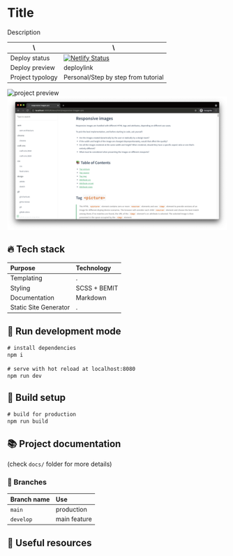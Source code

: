 # Title

Description

| \                | \                                                                                                                                                                      |
|------------------|------------------------------------------------------------------------------------------------------------------------------------------------------------------------|
| Deploy status	         | [![Netlify Status](https://api.netlify.com/api/v1/badges/418bc946-0474-46c4-9bc3-48031743a7ef/deploy-status)](https://app.netlify.com/sites/blog-giuliachiola/deploys) |
| Deploy preview   | deploylink                                                                                                                                              |
| Project typology | Personal/Step by step from tutorial                                                                                                                                                               |

![project preview](https://thumbs.dreamstime.com/b/white-cat-paws-window-detail-white-front-cat-paws-window-detail-hair-claws-107979469.jpg)
![project preview](docs/project-preview.png)

## 🔥 Tech stack

| Purpose               | Technology   |
|:-----------------------|:--------------|
| Templating            | .      |
| Styling               | SCSS + BEMIT |
| Documentation         | Markdown     |
| Static Site Generator | .         |

## 🌊 Run development mode

```shell
# install dependencies
npm i

# serve with hot reload at localhost:8080
npm run dev
```

## 🧳 Build setup

```shell
# build for production
npm run build
```

## 📚 Project documentation

(check `docs/` folder for more details)

### 🌿 Branches

| Branch name           | Use           |
|:----------------------|:--------------|
| `main`                | production    |
| `develop`             | main feature  |

## 🧨 Useful resources
